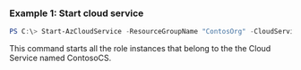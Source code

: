 ### Example 1: Start cloud service
```powershell
PS C:\> Start-AzCloudService -ResourceGroupName "ContosOrg" -CloudServiceName "ContosoCS"
```
This command starts all the role instances that belong to the the Cloud Service named ContosoCS.